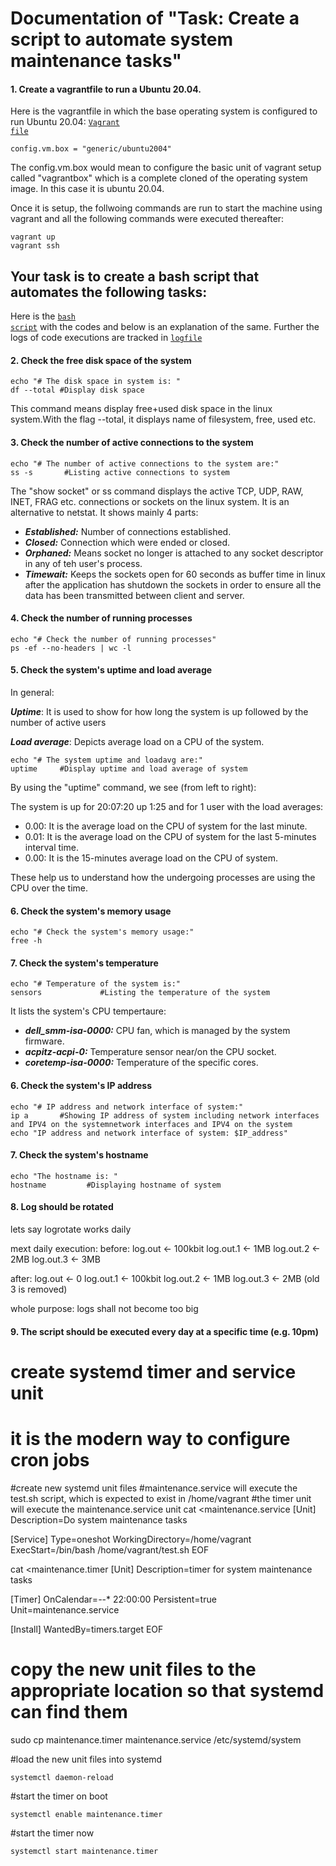 # Documentation of "Task: Create a script to automate system maintenance tasks"


#### 1. Create a vagrantfile to run a Ubuntu 20.04.

Here is the vagrantfile in which the base operating system is configured to run Ubuntu 20.04: <code><a href="https://github.com/dikshita-git/P-M-Test/blob/main/Vagrant/Vagrantfile">Vagrant file</a></code>

```
config.vm.box = "generic/ubuntu2004"
```
The config.vm.box would mean to configure the basic unit of vagrant setup called "vagrantbox" which is a complete cloned of the operating system image. In this case it is ubuntu 20.04.

Once it is setup, the follwoing commands are run to start the machine using vagrant and all the following commands were executed thereafter:

```
vagrant up
vagrant ssh
```


## Your task is to create a bash script that automates the following tasks:

Here is the <code><a href="https://github.com/dikshita-git/P-M-Test/blob/main/test.sh">bash script</a></code> with the codes and below is an explanation of the same. Further the logs of code executions are tracked in <code><a href="https://github.com/dikshita-git/P-M-Test/blob/main/log.out">logfile</a></code>


#### 2. Check the free disk space of the system

```
echo "# The disk space in system is: "
df --total #Display disk space
```
This command means display free+used disk space in the linux system.With the flag --total, it displays name of filesystem, free, used etc. 


#### 3. Check the number of active connections to the system

```
echo "# The number of active connections to the system are:"
ss -s       #Listing active connections to system 
```

The "show socket" or ss command displays the active TCP, UDP, RAW, INET, FRAG etc. connections or sockets on the linux system. It is an alternative to netstat. It shows mainly 4 parts:

- ***Established:*** Number of connections established.
- ***Closed:*** Connection which were ended or closed.
- ***Orphaned:*** Means socket no longer is attached to any socket descriptor in any of teh user's process. 
- ***Timewait:*** Keeps the sockets open for 60 seconds as buffer time in linux after the application has shutdown the sockets in order to ensure all the data has been transmitted between client and server.



#### 4. Check the number of running processes

```
echo "# Check the number of running processes"
ps -ef --no-headers | wc -l
```


#### 5. Check the system's uptime and load average

In general:

***Uptime***: It is used to show for how long the system is up followed by the number of active users

***Load average***: Depicts average load on a CPU of the system.


```
echo "# The system uptime and loadavg are:"
uptime     #Display uptime and load average of system
```
By using the "uptime" command, we see (from left to right):

The system is up for 20:07:20 up  1:25 and for 1 user with the load averages:
- 0.00: It is the average load on the CPU of system for the last minute.
- 0.01: It is the average load on the CPU of system for the last 5-minutes interval time.
- 0.00: It is the 15-minutes average load on the CPU of system.

These help us to understand how the undergoing processes are using the CPU over the time.


#### 6. Check the system's memory usage

```
echo "# Check the system's memory usage:"
free -h

```


#### 7. Check the system's temperature

```
echo "# Temperature of the system is:"
sensors             #Listing the temperature of the system

```

It lists the system's CPU tempertaure:

- ***dell_smm-isa-0000:*** CPU fan, which is managed by the system firmware.
- ***acpitz-acpi-0:*** Temperature sensor near/on the CPU socket.
- ***coretemp-isa-0000:***  Temperature of the specific cores.


#### 6. Check the system's IP address

```
echo "# IP address and network interface of system:"
ip a       #Showing IP address of system including network interfaces and IPV4 on the systemnetwork interfaces and IPV4 on the system
echo "IP address and network interface of system: $IP_address"

```

#### 7. Check the system's hostname

```
echo "The hostname is: "
hostname         #Displaying hostname of system

```


#### 8. Log should be rotated

lets say logrotate works daily

mext daily execution:
before:
log.out <- 100kbit
log.out.1 <- 1MB
log.out.2 <- 2MB
log.out.3  <- 3MB

after:
log.out <- 0
log.out.1 <- 100kbit
log.out.2 <- 1MB
log.out.3  <- 2MB
(old 3 is removed)

whole purpose: logs shall not become too big

#### 9. The script should be executed every day at a specific time (e.g. 10pm)

# create systemd timer and service unit
# it is the modern way to configure cron jobs

#create new systemd unit files
#maintenance.service will execute the test.sh script, which is expected to exist in /home/vagrant
#the timer unit will execute the maintenance.service unit
cat  <<EOF >maintenance.service
[Unit]
Description=Do system maintenance tasks

[Service]
Type=oneshot
WorkingDirectory=/home/vagrant
ExecStart=/bin/bash /home/vagrant/test.sh
EOF

cat  <<EOF >maintenance.timer
[Unit]
Description=timer for system maintenance tasks

[Timer]
OnCalendar=*-*-* 22:00:00
Persistent=true
Unit=maintenance.service

[Install]
WantedBy=timers.target
EOF

# copy the new unit files to the appropriate location so that systemd can find them
sudo cp maintenance.timer maintenance.service /etc/systemd/system
  
#load the new unit files into systemd
```
systemctl daemon-reload
```
#start the timer on boot

```
systemctl enable maintenance.timer
```

#start the timer now

```
systemctl start maintenance.timer
```


